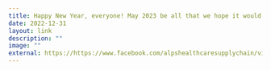 ```yaml
---
title: Happy New Year, everyone! May 2023 be all that we hope it would be, and more!
date: 2022-12-31
layout: link
description: ""
image: ""
external: https://https://www.facebook.com/alpshealthcaresupplychain/videos/863512161560066/
---
```

